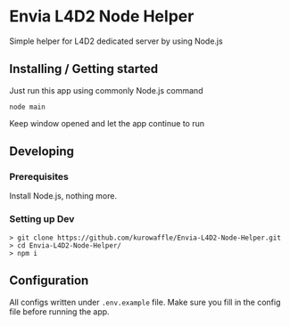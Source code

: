 # Envia L4D2 Node Helper

Simple helper for L4D2 dedicated server by using Node.js

## Installing / Getting started

Just run this app using commonly Node.js command

```shell
node main
```

Keep window opened and let the app continue to run

## Developing

### Prerequisites
Install Node.js, nothing more.

### Setting up Dev

```shell
> git clone https://github.com/kurowaffle/Envia-L4D2-Node-Helper.git
> cd Envia-L4D2-Node-Helper/
> npm i
```

## Configuration

All configs written under `.env.example` file. Make sure you fill in the config file before running the app.